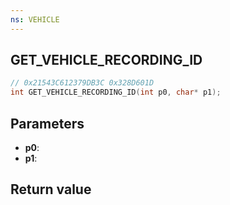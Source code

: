 ```yaml
---
ns: VEHICLE
---
```

## GET_VEHICLE_RECORDING_ID

```c
// 0x21543C612379DB3C 0x328D601D
int GET_VEHICLE_RECORDING_ID(int p0, char* p1);
```


## Parameters
* **p0**: 
* **p1**: 

## Return value
